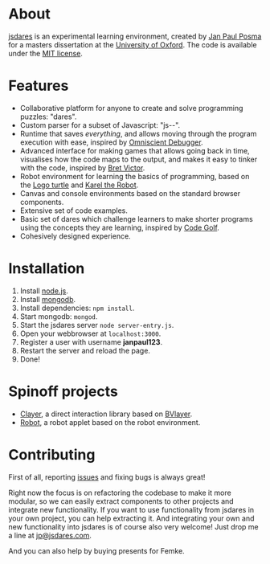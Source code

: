 # About
[jsdares](http://www.jsdares.com) is an experimental learning environment, created by [Jan Paul Posma](http://www.janpaulposma.nl) for a masters dissertation at the [University of Oxford](http://www.cs.ox.ac.uk). The code is available under the [MIT license](http://opensource.org/licenses/MIT).

# Features
- Collaborative platform for anyone to create and solve programming puzzles: "dares".
- Custom parser for a subset of Javascript: "js--".
- Runtime that saves *everything*, and allows moving through the program execution with ease, inspired by [Omniscient Debugger](http://www.lambdacs.com/debugger/).
- Advanced interface for making games that allows going back in time, visualises how the code maps to the output, and makes it easy to tinker with the code, inspired by [Bret Victor](http://www.worrydream.com).
- Robot environment for learning the basics of programming, based on the [Logo turtle](http://el.media.mit.edu/logo-foundation) and [Karel the Robot](http://karel.sourceforge.net).
- Canvas and console environments based on the standard browser components.
- Extensive set of code examples.
- Basic set of dares which challenge learners to make shorter programs using the concepts they are learning, inspired by [Code Golf](http://codegolf.com/).
- Cohesively designed experience.

# Installation
1. Install [node.js](http://nodejs.org).
2. Install [mongodb](http://www.mongodb.org).
3. Install dependencies: `npm install`.
4. Start mongodb: `mongod`.
5. Start the jsdares server `node server-entry.js`.
6. Open your webbrowser at `localhost:3000`.
7. Register a user with username **janpaul123**.
8. Restart the server and reload the page.
9. Done!

# Spinoff projects
- [Clayer](https://github.com/janpaul123/clayer), a direct interaction library based on [BVlayer](http://worrydream.com/Home2011/Script/LayerScript/).
- [Robot](https://github.com/janpaul123/robot), a robot applet based on the robot environment.

# Contributing
First of all, reporting [issues](https://github.com/janpaul123/jsdares/issues) and fixing bugs is always great!

Right now the focus is on refactoring the codebase to make it more modular, so we can easily extract components to other projects and integrate new functionality. If you want to use functionality from jsdares in your own project, you can help extracting it. And integrating your own and new functionality into jsdares is of course also very welcome! Just drop me a line at <jp@jsdares.com>.

And you can also help by buying presents for Femke.
